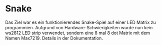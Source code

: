 # Snake
Das Ziel war es ein funktionierendes Snake-Spiel auf einer LED Matrix zu programmien.
Aufgrund von Hardware-Schwierigkeiten wurde nun kein ws2812 LED strip verwendet, sondern eine 8 mal 8 dot Matrix mit dem Namen Max7219.
Details in der Dokumentation.
